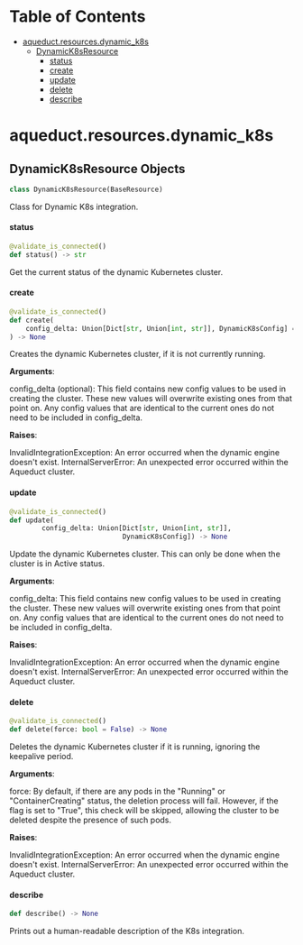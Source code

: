 # Table of Contents

* [aqueduct.resources.dynamic\_k8s](#aqueduct.resources.dynamic_k8s)
  * [DynamicK8sResource](#aqueduct.resources.dynamic_k8s.DynamicK8sResource)
    * [status](#aqueduct.resources.dynamic_k8s.DynamicK8sResource.status)
    * [create](#aqueduct.resources.dynamic_k8s.DynamicK8sResource.create)
    * [update](#aqueduct.resources.dynamic_k8s.DynamicK8sResource.update)
    * [delete](#aqueduct.resources.dynamic_k8s.DynamicK8sResource.delete)
    * [describe](#aqueduct.resources.dynamic_k8s.DynamicK8sResource.describe)

<a id="aqueduct.resources.dynamic_k8s"></a>

# aqueduct.resources.dynamic\_k8s

<a id="aqueduct.resources.dynamic_k8s.DynamicK8sResource"></a>

## DynamicK8sResource Objects

```python
class DynamicK8sResource(BaseResource)
```

Class for Dynamic K8s integration.

<a id="aqueduct.resources.dynamic_k8s.DynamicK8sResource.status"></a>

#### status

```python
@validate_is_connected()
def status() -> str
```

Get the current status of the dynamic Kubernetes cluster.

<a id="aqueduct.resources.dynamic_k8s.DynamicK8sResource.create"></a>

#### create

```python
@validate_is_connected()
def create(
    config_delta: Union[Dict[str, Union[int, str]], DynamicK8sConfig] = {}
) -> None
```

Creates the dynamic Kubernetes cluster, if it is not currently running.

**Arguments**:

  config_delta (optional):
  This field contains new config values to be used in creating the cluster.
  These new values will overwrite existing ones from that point on. Any config values
  that are identical to the current ones do not need to be included in config_delta.
  

**Raises**:

  InvalidIntegrationException:
  An error occurred when the dynamic engine doesn't exist.
  InternalServerError:
  An unexpected error occurred within the Aqueduct cluster.

<a id="aqueduct.resources.dynamic_k8s.DynamicK8sResource.update"></a>

#### update

```python
@validate_is_connected()
def update(
        config_delta: Union[Dict[str, Union[int, str]],
                            DynamicK8sConfig]) -> None
```

Update the dynamic Kubernetes cluster. This can only be done when the cluster is in
Active status.

**Arguments**:

  config_delta:
  This field contains new config values to be used in creating the cluster.
  These new values will overwrite existing ones from that point on. Any config values
  that are identical to the current ones do not need to be included in config_delta.
  

**Raises**:

  InvalidIntegrationException:
  An error occurred when the dynamic engine doesn't exist.
  InternalServerError:
  An unexpected error occurred within the Aqueduct cluster.

<a id="aqueduct.resources.dynamic_k8s.DynamicK8sResource.delete"></a>

#### delete

```python
@validate_is_connected()
def delete(force: bool = False) -> None
```

Deletes the dynamic Kubernetes cluster if it is running, ignoring the keepalive period.

**Arguments**:

  force:
  By default, if there are any pods in the "Running" or "ContainerCreating" status,
  the deletion process will fail. However, if the flag is set to "True", this check
  will be skipped, allowing the cluster to be deleted despite the presence of such pods.
  

**Raises**:

  InvalidIntegrationException:
  An error occurred when the dynamic engine doesn't exist.
  InternalServerError:
  An unexpected error occurred within the Aqueduct cluster.

<a id="aqueduct.resources.dynamic_k8s.DynamicK8sResource.describe"></a>

#### describe

```python
def describe() -> None
```

Prints out a human-readable description of the K8s integration.

